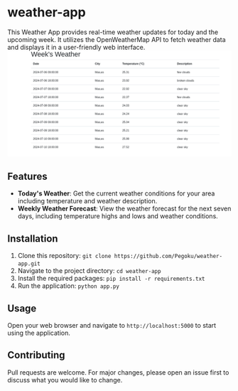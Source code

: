 # weather-app

This Weather App provides real-time weather updates for today and the upcoming week. It utilizes the OpenWeatherMap API to fetch weather data and displays it in a user-friendly web interface.
![weather-app](https://raw.githubusercontent.com/Pegoku/weather-app/main/img/image.png)

## Features

- **Today's Weather**: Get the current weather conditions for your area including temperature and weather description.
- **Weekly Weather Forecast**: View the weather forecast for the next seven days, including temperature highs and lows and weather conditions.


## Installation

1. Clone this repository: `git clone https://github.com/Pegoku/weather-app.git`
2. Navigate to the project directory: `cd weather-app`
3. Install the required packages: `pip install -r requirements.txt`
4. Run the application: `python app.py`

## Usage

Open your web browser and navigate to `http://localhost:5000` to start using the application.

## Contributing

Pull requests are welcome. For major changes, please open an issue first to discuss what you would like to change.
